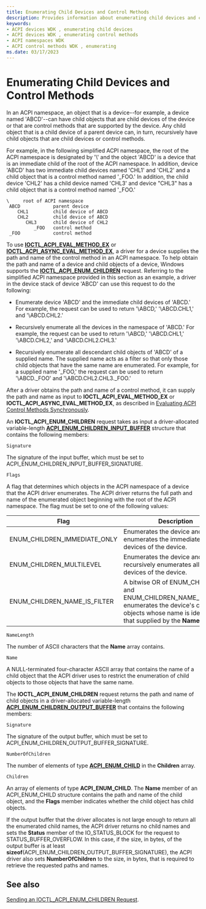 ```yaml
---
title: Enumerating Child Devices and Control Methods
description: Provides information about enumerating child devices and control methods.
keywords:
- ACPI devices WDK , enumerating child devices
- ACPI devices WDK , enumerating control methods
- ACPI namespaces WDK
- ACPI control methods WDK , enumerating
ms.date: 03/17/2023
---
```


# Enumerating Child Devices and Control Methods

In an ACPI namespace, an object that is a device--for example, a device named 'ABCD'--can have child objects that are child devices of the device or that are control methods that are supported by the device. Any child object that is a child device of a parent device can, in turn, recursively have child objects that are child devices or control methods.

For example, in the following simplified ACPI namespace, the root of the ACPI namespace is designated by '\\' and the object 'ABCD' is a device that is an immediate child of the root of the ACPI namespace. In addition, device 'ABCD' has two immediate child devices named 'CHL1' and 'CHL2' and a child object that is a control method named '_FOO.' In addition, the child device 'CHL2' has a child device named 'CHL3' and device "CHL3" has a child object that is a control method named '_FOO.'

```syntax
\     root of ACPI namespace
 ABCD            parent device 
    CHL1         child device of ABCD
    CHL2         child device of ABCD
       CHL3      child device of CHL2
          _FOO   control method
 _FOO            control method
```

To use [**IOCTL_ACPI_EVAL_METHOD_EX**](/windows-hardware/drivers/ddi/acpiioct/ni-acpiioct-ioctl_acpi_eval_method_ex) or [**IOCTL_ACPI_ASYNC_EVAL_METHOD_EX**](/windows-hardware/drivers/ddi/acpiioct/ni-acpiioct-ioctl_acpi_async_eval_method_ex), a driver for a device supplies the path and name of the control method in an ACPI namespace. To help obtain the path and name of a device and child objects of a device, Windows supports the [**IOCTL_ACPI_ENUM_CHILDREN**](/windows-hardware/drivers/ddi/acpiioct/ni-acpiioct-ioctl_acpi_enum_children) request. Referring to the simplified ACPI namespace provided in this section as an example, a driver in the device stack of device 'ABCD' can use this request to do the following:

- Enumerate device 'ABCD' and the immediate child devices of 'ABCD.' For example, the request can be used to return '\\ABCD,' '\\ABCD.CHL1,' and '\\ABCD.CHL2.'

- Recursively enumerate all the devices in the namespace of 'ABCD.' For example, the request can be used to return '\\ABCD,' '\\ABCD.CHL1,' '\\ABCD.CHL2,' and '\\ABCD.CHL2.CHL3.'

- Recursively enumerate all descendant child objects of 'ABCD' of a supplied name. The supplied name acts as a filter so that only those child objects that have the same name are enumerated. For example, for a supplied name '_FOO,' the request can be used to return '\\ABCD._FOO' and '\\ABCD.CHL2.CHL3._FOO.'

After a driver obtains the path and name of a control method, it can supply the path and name as input to **IOCTL_ACPI_EVAL_METHOD_EX** or **IOCTL_ACPI_ASYNC_EVAL_METHOD_EX**, as described in [Evaluating ACPI Control Methods Synchronously](evaluating-acpi-control-methods-synchronously.md).

An **IOCTL_ACPI_ENUM_CHILDREN** request takes as input a driver-allocated variable-length [**ACPI_ENUM_CHILDREN_INPUT_BUFFER**](/windows-hardware/drivers/ddi/acpiioct/ns-acpiioct-_acpi_enum_children_input_buffer) structure that contains the following members:

`Signature`

The signature of the input buffer, which must be set to ACPI_ENUM_CHILDREN_INPUT_BUFFER_SIGNATURE.

`Flags`

A flag that determines which objects in the ACPI namespace of a device that the ACPI driver enumerates. The ACPI driver returns the full path and name of the enumerated object beginning with the root of the ACPI namespace. The flag must be set to one of the following values:

| Flag | Description |
|--|--|
| ENUM_CHILDREN_IMMEDIATE_ONLY | Enumerates the device and enumerates the immediate child devices of the device. |
| ENUM_CHILDREN_MULTILEVEL | Enumerates the device and recursively enumerates all child devices of the device. |
| ENUM_CHILDREN_NAME_IS_FILTER | A bitwise OR of ENUM_CHILDREN and ENUM_CHILDREN_NAME_IS_FILTER enumerates the device's child objects whose name is identical to that supplied by the **Name** member. |

`NameLength`

The number of ASCII characters that the **Name** array contains.

`Name`

A NULL-terminated four-character ASCII array that contains the name of a child object that the ACPI driver uses to restrict the enumeration of child objects to those objects that have the same name.

The **IOCTL_ACPI_ENUM_CHILDREN** request returns the path and name of child objects in a driver-allocated variable-length [**ACPI_ENUM_CHILDREN_OUTPUT_BUFFER**](/windows-hardware/drivers/ddi/acpiioct/ns-acpiioct-_acpi_enum_children_output_buffer) that contains the following members:

`Signature`

The signature of the output buffer, which must be set to ACPI_ENUM_CHILDREN_OUTPUT_BUFFER_SIGNATURE.

`NumberOfChildren`

The number of elements of type [**ACPI_ENUM_CHILD**](/windows-hardware/drivers/ddi/acpiioct/ns-acpiioct-_acpi_enum_child) in the **Children** array.

`Children`

An array of elements of type **ACPI_ENUM_CHILD**. The **Name** member of an ACPI_ENUM_CHILD structure contains the path and name of the child object, and the **Flags** member indicates whether the child object has child objects.

If the output buffer that the driver allocates is not large enough to return all the enumerated child names, the ACPI driver returns no child names and sets the **Status** member of the IO_STATUS_BLOCK for the request to STATUS_BUFFER_OVERFLOW. In this case, if the size, in bytes, of the output buffer is at least **sizeof**(ACPI_ENUM_CHILDREN_OUTPUT_BUFFER_SIGNATURE), the ACPI driver also sets **NumberOfChildren** to the size, in bytes, that is required to retrieve the requested paths and names.

## See also

[Sending an IOCTL_ACPI_ENUM_CHILDREN Request](sending-an-ioctl-acpi-enum-children-request.md).

